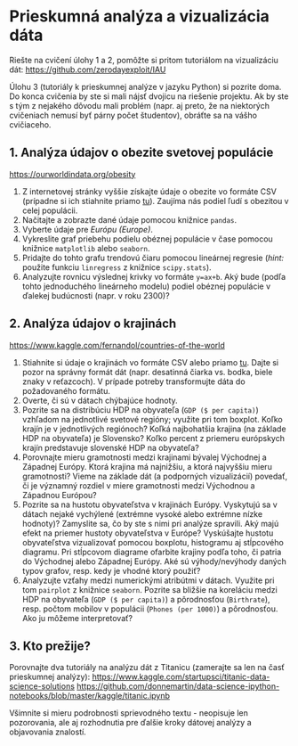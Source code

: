 # Prieskumná analýza a vizualizácia dáta

Riešte na cvičení úlohy 1 a 2, pomôžte si pritom tutoriálom na vizualizáciu dát: https://github.com/zerodayexploit/IAU 

Úlohu 3 (tutoriály k prieskumnej analýze v jazyku Python) si pozrite doma. Do konca cvičenia by ste si mali nájsť dvojicu na riešenie projektu. Ak by ste s tým z nejakého dôvodu mali problém (napr. aj preto, že na niektorých cvičeniach nemusí byť párny počet študentov), obráťte sa na vášho cvičiaceho.


## 1. Analýza údajov o obezite svetovej populácie
https://ourworldindata.org/obesity

1. Z internetovej stránky vyššie získajte údaje o obezite vo formáte CSV (prípadne si ich stiahnite priamo [tu](data/share-of-adults-defined-as-obese.csv)). Zaujíma nás podiel ľudí s obezitou v celej populácii.
2. Načitajte a zobrazte dané údaje pomocou knižnice `pandas`.
3. Vyberte údaje pre *Európu (Europe)*.
4. Vykreslite graf priebehu podielu obéznej populácie v čase pomocou knižnice `matplotlib` alebo `seaborn`.
5. Pridajte do tohto grafu trendovú čiaru pomocou lineárnej regresie (*hint:* použite funkciu `linregress` z knižnice `scipy.stats`).
6. Analyzujte rovnicu výslednej krivky vo formáte `y=ax+b`. Aký bude (podľa tohto jednoduchého lineárneho modelu) podiel obéznej populácie v ďalekej budúcnosti (napr. v roku 2300)?


## 2. Analýza údajov o krajinách
https://www.kaggle.com/fernandol/countries-of-the-world

1. Stiahnite si údaje o krajinách vo formáte CSV alebo priamo [tu](data/countries-of-the-world.csv). Dajte si pozor na správny formát dát (napr. desatinná čiarka vs. bodka, biele znaky v reťazcoch). V prípade potreby transformujte dáta do požadovaného formátu.
2. Overte, či sú v dátach chýbajúce hodnoty.
3. Pozrite sa na distribúciu HDP na obyvateľa (`GDP ($ per capita)`) vzhľadom na jednotlivé svetové regióny; využite pri tom boxplot. Koľko krajín je v jednotlivých regiónoch? Koľká najbohatšia krajina (na základe HDP na obyvateľa) je Slovensko? Koľko percent z priemeru európskych krajín predstavuje slovenské HDP na obyvateľa?
4. Porovnajte mieru gramotnosti medzi krajinami bývalej Východnej a Západnej Európy. Ktorá krajina má najnižšiu, a ktorá najvyššiu mieru gramotnosti? Vieme na základe dát (a podporných vizualizácií) povedať, či je významný rozdiel v miere gramotnosti medzi Východnou a Západnou Európou?
5. Pozrite sa na hustotu obyvateľstva v krajinách Európy. Vyskytujú sa v dátach nejaké vychýlené (extrémne vysoké alebo extrémne nízke hodnoty)? Zamyslite sa, čo by ste s nimi pri analýze spravili. Aký majú efekt na priemer hustoty obyvateľstva v Európe? Vyskúšajte hustotu obyvateľstva vizualizovať pomocou boxplotu, histogramu aj stĺpcového diagramu. Pri stĺpcovom diagrame ofarbite krajiny podľa toho, či patria do Východnej alebo Západnej Európy. Aké sú výhody/nevýhody daných typov grafov, resp. kedy je vhodné ktorý použiť?
6. Analyzujte vzťahy medzi numerickými atribútmi v dátach. Využite pri tom `pairplot` z knižnice `seaborn`. Pozrite sa bližšie na koreláciu medzi HDP na obyvateľa (`GDP ($ per capita)`) a pôrodnosťou (`Birthrate`), resp. počtom mobilov v populácii (`Phones (per 1000)`) a pôrodnosťou. Ako ju môžeme interpretovať?

## 3. Kto prežije?
Porovnajte dva tutoriály na analýzu dát z Titanicu (zamerajte sa len na časť prieskumnej analýzy):
https://www.kaggle.com/startupsci/titanic-data-science-solutions
https://github.com/donnemartin/data-science-ipython-notebooks/blob/master/kaggle/titanic.ipynb

Všimnite si mieru podrobnosti sprievodného textu - neopisuje len pozorovania, ale aj rozhodnutia pre ďalšie kroky dátovej analýzy a objavovania znalostí.
